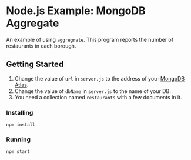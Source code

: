 # Node.js Example: MongoDB Aggregate
An example of using `aggregrate`.  This program reports the number of restaurants in each borough.
## Getting Started
1. Change the value of `url` in `server.js` to the address of your [MongoDB Atlas](http://clould.mongodb.com).
2. Change the value of `dbName` in `server.js` to the name of your DB.
3. You need a collection named `restaurants` with a few documents in it.
### Installing
```
npm install
```
### Running
```
npm start
```
